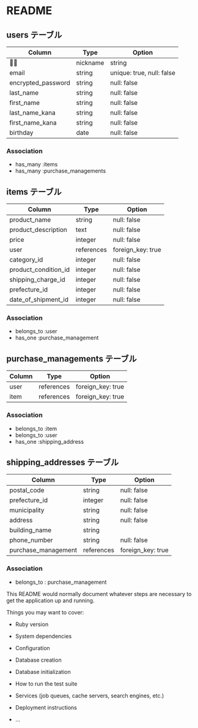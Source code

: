 # README

## users テーブル

| Column             | Type   | Option                    |
| ------------------ | ------ | ------------------------- |
| nickname           | string | null: false               |
| email              | string | unique: true, null: false |
| encrypted_password | string | null: false               |
| last_name          | string | null: false               |
| first_name         | string | null: false               |
| last_name_kana     | string | null: false               |
| first_name_kana    | string | null: false               |
| birthday           | date   | null: false               |

### Association

- has_many :items
- has_many :purchase_managements

## items テーブル

| Column               | Type       | Option            |
| -------------------- | ---------- | ----------------- |
| product_name         | string     | null: false       |
| product_description  | text       | null: false       |
| price                | integer    | null: false       |
| user                 | references | foreign_key: true | 
| category_id          | integer    | null: false       |
| product_condition_id | integer    | null: false       |
| shipping_charge_id   | integer    | null: false       |
| prefecture_id        | integer    | null: false       |
| date_of_shipment_id  | integer    | null: false       |

### Association

- belongs_to :user
- has_one :purchase_management

## purchase_managements テーブル

| Column | Type       | Option            |
| ------ | ---------- | ----------------- |
| user   | references | foreign_key: true |
| item   | references | foreign_key: true |

### Association

- belongs_to :item
- belongs_to :user
- has_one :shipping_address

## shipping_addresses テーブル

| Column              | Type       | Option            |
| ------------------- | ---------- | ----------------- |
| postal_code         | string     | null: false       |
| prefecture_id       | integer    | null: false       |
| municipality        | string     | null: false       |
| address             | string     | null: false       |
| building_name       | string     |                   |
| phone_number        | string     | null: false       |
| purchase_management | references | foreign_key: true |

### Association

- belongs_to : purchase_management





This README would normally document whatever steps are necessary to get the
application up and running.

Things you may want to cover:

* Ruby version

* System dependencies

* Configuration

* Database creation

* Database initialization

* How to run the test suite

* Services (job queues, cache servers, search engines, etc.)

* Deployment instructions

* ...
